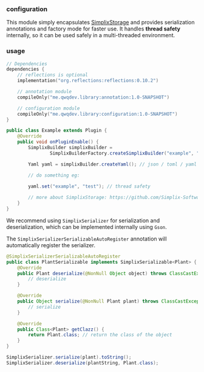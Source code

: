 ### configuration

This module simply encapsulates [SimplixStorage](https://github.com/Simplix-Softworks/SimplixStorage) and provides serialization annotations and factory mode for faster use. It handles **thread safety** internally, so it can be used safely in a multi-threaded environment.

### usage

```kotlin
// Dependencies
dependencies {
    // reflections is optional
    implementation("org.reflections:reflections:0.10.2")

    // annotation module
    compileOnly("me.qwqdev.library:annotation:1.0-SNAPSHOT")

    // configuration module
    compileOnly("me.qwqdev.library:configuration:1.0-SNAPSHOT")
}
```

```java
public class Example extends Plugin {
    @Override
    public void onPluginEnable() {
        SimplixBuilder simplixBuilder =
                SimplixBuilderFactory.createSimplixBuilder("example", "D:/");

        Yaml yaml = simplixBuilder.createYaml(); // json / toml / yaml

        // do something eg:

        yaml.set("example", "test"); // thread safety
        
        // more about SimplixStorage: https://github.com/Simplix-Softworks/SimplixStorage/wiki
    }
}
```

We recommend using `SimplixSerializer` for serialization and deserialization, which can be implemented internally using `Gson`.

The `SimplixSerializerSerializableAutoRegister` annotation will automatically register the serializer.

```java
@SimplixSerializerSerializableAutoRegister
public class PlantSerializable implements SimplixSerializable<Plant> {
    @Override
    public Plant deserialize(@NonNull Object object) throws ClassCastException {
        // deserialize
    }

    @Override
    public Object serialize(@NonNull Plant plant) throws ClassCastException {
        // serialize
    }

    @Override
    public Class<Plant> getClazz() {
        return Plant.class; // return the class of the object
    }
}
```

```java
SimplixSerializer.serialize(plant).toString();
SimplixSerializer.deserialize(plantString, Plant.class);
```